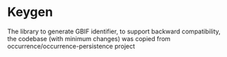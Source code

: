 # Keygen

The library to generate GBIF identifier, to support backward compatibility, the codebase (with minimum changes) was copied from occurrence/occurrence-persistence project
